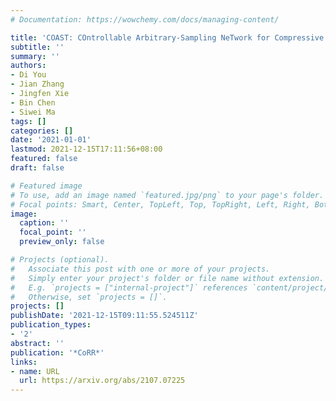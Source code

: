 ```yaml
---
# Documentation: https://wowchemy.com/docs/managing-content/

title: 'COAST: COntrollable Arbitrary-Sampling NeTwork for Compressive Sensing'
subtitle: ''
summary: ''
authors:
- Di You
- Jian Zhang
- Jingfen Xie
- Bin Chen
- Siwei Ma
tags: []
categories: []
date: '2021-01-01'
lastmod: 2021-12-15T17:11:56+08:00
featured: false
draft: false

# Featured image
# To use, add an image named `featured.jpg/png` to your page's folder.
# Focal points: Smart, Center, TopLeft, Top, TopRight, Left, Right, BottomLeft, Bottom, BottomRight.
image:
  caption: ''
  focal_point: ''
  preview_only: false

# Projects (optional).
#   Associate this post with one or more of your projects.
#   Simply enter your project's folder or file name without extension.
#   E.g. `projects = ["internal-project"]` references `content/project/deep-learning/index.md`.
#   Otherwise, set `projects = []`.
projects: []
publishDate: '2021-12-15T09:11:55.524511Z'
publication_types:
- '2'
abstract: ''
publication: '*CoRR*'
links:
- name: URL
  url: https://arxiv.org/abs/2107.07225
---
```

